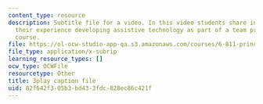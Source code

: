 ```yaml
---
content_type: resource
description: Subtitle file for a video. In this video students share insights about
  their experience developing assistive technology as part of a team project for the
  course.
file: https://ol-ocw-studio-app-qa.s3.amazonaws.com/courses/6-811-principles-and-practice-of-assistive-technology-fall-2014/82f642f305b3bd433fdc828ec86c421f_6Vea2rZOA3k.srt
file_type: application/x-subrip
learning_resource_types: []
ocw_type: OCWFile
resourcetype: Other
title: 3play caption file
uid: 82f642f3-05b3-bd43-3fdc-828ec86c421f
---
```

